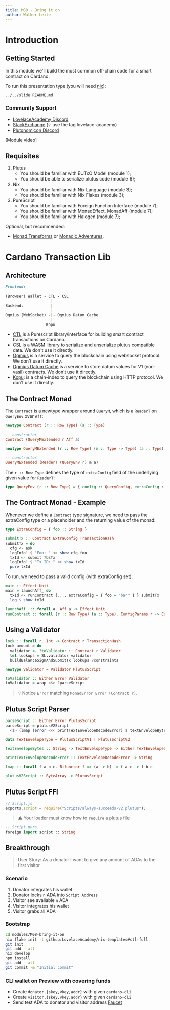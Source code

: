 ```yaml
---
title: M08 - Bring it on
author: Walker Leite
---
```

# Introduction

## Getting Started

In this module we'll build the most common off-chain code for a smart contract on Cardano.

To run this presentation type (you will need [nix](https://nixos.org)):

```bash
../../slide README.md
```

### Community Support

- [LovelaceAcademy Discord](https://discord.gg/fWP9eGdfZ8)
- [StackExchange](https://cardano.stackexchange.com/) (:bulb: use the tag lovelace-academy)
- [Plutonomicon Discord](https://discord.gg/gGFdGaUE)

[Module video]

## Requisites

1. Plutus
    - You should be familiar with EUTxO Model (module 1);
    - You should be able to serialize plutus code (module 6);
2. Nix
    - You should be familiar with Nix Language (module 3);
    - You should be familiar with Nix Flakes (module 3);
3. PureScript
    - You should be familiar with Foreign Function Interface (module 7);
    - You should be familiar with MonadEffect, MonadAff (module 7);
    - You should be familiar with Halogen (module 7);

Optional, but recommended:

- [Monad Transforms](https://jordanmartinez.github.io/purescript-jordans-reference-site/content/21-Hello-World/05-Application-Structure/src/02-MTL/index.html) or [Monadic Adventures](https://book.purescript.org/chapter11.html).


# Cardano Transaction Lib

## Architecture

```markdown
Frontend:

(Browser) Wallet - CTL - CSL
                    |
Backend:            |
                    |
Ogmius (WebSocket) -|- Ogmius Datum Cache
                    |
                  Kopu 
```

- [CTL](https://github.com/Plutonomicon/cardano-transaction-lib) is a Purescript library/interface for building smart contract transactions on Cardano.
- [CSL](https://github.com/Emurgo/cardano-serialization-lib) is a [WASM](https://developer.mozilla.org/en-US/docs/WebAssembly) library to serialize and unserialize plutus compatible data. We don't use it directly.
- [Ogmius](https://github.com/CardanoSolutions/ogmios) is a service to query the blockchain using websocket protocol. We don't use it directly.
- [Ogmius Datum Cache](https://github.com/mlabs-haskell/ogmios-datum-cache) is a service to store datum values for V1 (non-vasil) contracts. We don't use it directly.
- [Kopu](https://cardanosolutions.github.io/kupo): is a chain-index to query the blockchain using HTTP protocol. We don't use it directly.

## The Contract Monad

The `Contract` is a newtype wrapper around `QueryM`, which is a `ReaderT` on `QueryEnv` over `Aff`:

```hs
newtype Contract (r :: Row Type) (a :: Type)

-- constructor
Contract (QueryMExtended r Aff a)

newtype QueryMExtended (r :: Row Type) (m :: Type -> Type) (a :: Type)

-- constructor
QueryMExtended (ReaderT (QueryEnv r) m a)
```

The `r :: Row Type` defines the type of `extraConfig` field of the underlying given value for `ReaderT`:

```hs
type QueryEnv (r :: Row Type) = { config :: QueryConfig, extraConfig :: Record r, runtime :: QueryRuntime }
```

## The Contract Monad - Example

Whenever we define a `Contract` type signature, we need to pass the extraConfig type or a placeholder and the returning value of the monad:

```hs
type ExtraConfig = { foo :: String }

submitTx :: Contract ExtraConfig TransactionHash
submitTx = do
  cfg <- ask
  logInfo' $ "Foo: " <> show cfg.foo
  txId <- submit ?bsTx
  logInfo' $ "Tx ID: " <> show txId
  pure txId
```

To run, we need to pass a valid config (with extraConfig set):

```hs
main :: Effect Unit
main = launchAff_ do
  txId <- runContract {..., extraConfig = { foo = "bar" } } submitTx
  log $ show txId
```

```hs
launchAff_ :: forall a. Aff a -> Effect Unit
runContract :: forall (r :: Row Type) (a :: Type). ConfigParams r -> Contract r a -> Aff a
```

## Using a Validator

```hs
lock :: forall r. Int -> Contract r TransactionHash
lock amount = do
  validator <- ?toValidator :: Contract r Validator
  let lookups = SL.validator validator
  buildBalanceSignAndSubmitTx lookups ?constraints
```

```hs
newtype Validator = Validator PlutusScript
```

```hs
toValidator :: Either Error Validator
toValidator = wrap <$> ?parseScript
```
> :bulb: Notice `Error` matching `MonadError Error (Contract r)`.

## Plutus Script Parser

```hs
parseScript :: Either Error PlutusScript
parseScript = plutusV2Script
  <$> (lmap (error <<< printTextEnvelopeDecodeError) $ textEnvelopeBytes ?script PlutusScriptV2)
```

```hs
data TextEnvelopeType = PlutusScriptV1 | PlutusScriptV2

textEnvelopeBytes :: String -> TextEnvelopeType -> Either TextEnvelopeDecodeError ByteArray

printTextEnvelopeDecodeError :: TextEnvelopeDecodeError -> String

lmap :: forall f a b c. Bifunctor f => (a -> b) -> f a c -> f b c

plutusV2Script :: ByteArray -> PlutusScript
```

## Plutus Script FFI

```javascript
// Script.js
exports.script = require("Scripts/always-succeeds-v2.plutus");
```

> :warning: Your loader must know how to `require` a plutus file

```hs
-- Script.purs
foreign import script :: String
```

## Breakthrough

> User Story: As a donator I want to give any amount of ADAs to the first visitor

### Scenario

1. Donator integrates his wallet
2. Donator locks `n` ADA into `Script Address`
3. Visitor see avaliable `n` ADA 
4. Visitor integrates his wallet
5. Visitor grabs all ADA

### Bootstrap

```bash
cd modules/M08-bring-it-on
nix flake init -t github:LovelaceAcademy/nix-templates#ctl-full
git init
git add --all
nix develop
npm install
git add --all
git commit -m "Initial commit"
```

### CLI wallet on Preview with covering funds

- Create `donator.{skey,vkey,addr}` with given `cardano-cli`
- Create `visitor.{skey,vkey,addr}` with given `cardano-cli`
- Send test ADA to donator and visitor address [Faucet](https://docs.cardano.org/cardano-testnet/tools/faucet)
